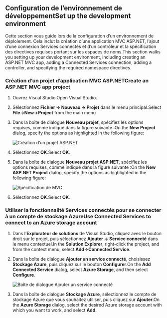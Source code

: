 ## <a name="set-up-the-development-environment"></a><span data-ttu-id="24e78-101">Configuration de l’environnement de développement</span><span class="sxs-lookup"><span data-stu-id="24e78-101">Set up the development environment</span></span>

<span data-ttu-id="24e78-102">Cette section vous guide lors de la configuration d’un environnement de déploiement. Cela inclut la création d’une application MVC ASP.NET, l’ajout d’une connexion Services connectés et d’un contrôleur et la spécification des directives requises portant sur les espaces de noms.</span><span class="sxs-lookup"><span data-stu-id="24e78-102">This section walks you setting up your development environment, including creating an ASP.NET MVC app, adding a Connected Services connection, adding a controller, and specifying the required namespace directives.</span></span>

### <a name="create-an-aspnet-mvc-app-project"></a><span data-ttu-id="24e78-103">Création d’un projet d’application MVC ASP.NET</span><span class="sxs-lookup"><span data-stu-id="24e78-103">Create an ASP.NET MVC app project</span></span>

1. <span data-ttu-id="24e78-104">Ouvrez Visual Studio.</span><span class="sxs-lookup"><span data-stu-id="24e78-104">Open Visual Studio.</span></span>

1. <span data-ttu-id="24e78-105">Sélectionnez **Fichier -> Nouveau -> Projet** dans le menu principal.</span><span class="sxs-lookup"><span data-stu-id="24e78-105">Select **File->New->Project** from the main menu</span></span>

1. <span data-ttu-id="24e78-106">Dans la boîte de dialogue **Nouveau projet**, spécifiez les options requises, comme indiqué dans la figure suivante :</span><span class="sxs-lookup"><span data-stu-id="24e78-106">On the **New Project** dialog, specify the options as highlighted in the following figure:</span></span>

    ![Création d’un projet ASP.NET](./media/vs-storage-aspnet-getting-started-setup-dev-env/vs-storage-aspnet-getting-started-setup-dev-env-1.png)

1. <span data-ttu-id="24e78-108">Sélectionnez **OK**.</span><span class="sxs-lookup"><span data-stu-id="24e78-108">Select **OK**.</span></span>

1. <span data-ttu-id="24e78-109">Dans la boîte de dialogue **Nouveau projet ASP.NET**, spécifiez les options requises, comme indiqué dans la figure suivante :</span><span class="sxs-lookup"><span data-stu-id="24e78-109">On the **New ASP.NET Project** dialog, specify the options as highlighted in the following figure:</span></span>

    ![Spécification de MVC](./media/vs-storage-aspnet-getting-started-setup-dev-env/vs-storage-aspnet-getting-started-setup-dev-env-2.png)

1. <span data-ttu-id="24e78-111">Sélectionnez **OK**.</span><span class="sxs-lookup"><span data-stu-id="24e78-111">Select **OK**.</span></span>

### <a name="use-connected-services-to-connect-to-an-azure-storage-account"></a><span data-ttu-id="24e78-112">Utiliser la fonctionnalité Services connectés pour se connecter à un compte de stockage Azure</span><span class="sxs-lookup"><span data-stu-id="24e78-112">Use Connected Services to connect to an Azure storage account</span></span>

1. <span data-ttu-id="24e78-113">Dans l’**Explorateur de solutions** de Visual Studio, cliquez avec le bouton droit sur le projet, puis sélectionnez **Ajouter -> Service connecté** dans le menu contextuel.</span><span class="sxs-lookup"><span data-stu-id="24e78-113">In the **Solution Explorer**, right-click the project, and from the context menu, select **Add->Connected Service**.</span></span>

1. <span data-ttu-id="24e78-114">Dans la boîte de dialogue **Ajouter un service connecté**, choisissez **Stockage Azure**, puis cliquez sur le bouton **Configurer**.</span><span class="sxs-lookup"><span data-stu-id="24e78-114">On the **Add Connected Service** dialog, select **Azure Storage**, and then select **Configure**.</span></span>

    ![Boîte de dialogue Ajouter un service connecté](./media/vs-storage-aspnet-getting-started-setup-dev-env/vs-storage-aspnet-getting-started-setup-dev-env-3.png)

1. <span data-ttu-id="24e78-116">Dans la boîte de dialogue **Stockage Azure**, sélectionnez le compte de stockage Azure que vous souhaitez utiliser, puis cliquez sur **Ajouter**.</span><span class="sxs-lookup"><span data-stu-id="24e78-116">On the **Azure Storage** dialog, select the desired Azure storage account with which you want to work, and select **Add**.</span></span>
